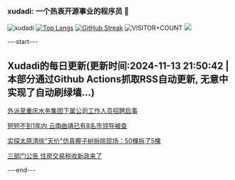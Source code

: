 ### xudadi: 一个热衷开源事业的程序员 👋

![xudadi](https://github-readme-stats-git-masterorgs-github-readme-stats-team.vercel.app/api?username=xudadi)
[![Top Langs](https://github-readme-stats.vercel.app/api/top-langs/?username=xudadi)](https://github.com/anuraghazra/github-readme-stats)
[![GitHub Streak](https://streak-stats.demolab.com?user=xudadi&locale=zh_Hans)](https://git.io/streak-stats)
![VISITOR+COUNT](https://komarev.com/ghpvc/?username=xudadi&label=VISITOR+COUNT)
![](https://raw.githubusercontent.com/xudadi/xudadi/main/assets/github-contribution-grid-snake.svg)


---start---

## Xudadi的每日更新(更新时间:2024-11-13 21:50:42 | 本部分通过Github Actions抓取RSS自动更新, 无意中实现了自动刷绿墙...)

[外派至重庆水务集团下属公司工作人员招聘启事](https://www.gongkaoleida.com/article/2192598)

[短短不到1年内 云南曲靖已有8名市领导被查](https://m.163.com/news/article/JGTB1KR60514CDBK.html)

[实探太原清徐"天价"仿真椰子树拆除现场：50棵拆了5棵](https://m.163.com/news/article/JGSV1SDT055690HN.html)

[三部门公告 住房交易税收新政来了](https://m.163.com/news/article/JGT37MI7000189PS.html)

---end---
